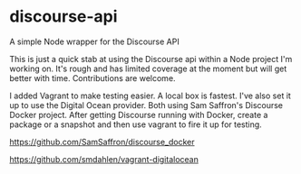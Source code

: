 discourse-api
=============

A simple Node wrapper for the Discourse API

This is just a quick stab at using the Discourse api within a Node project I'm working on. It's rough and has limited
coverage at the moment but will get better with time. Contributions are welcome.

I added Vagrant to make testing easier. A local box is fastest. I've also set it up to use the Digital Ocean provider.
Both using Sam Saffron's Discourse Docker project. After getting Discourse running with Docker, create a package or a
snapshot and then use vagrant to fire it up for testing.

https://github.com/SamSaffron/discourse_docker

https://github.com/smdahlen/vagrant-digitalocean